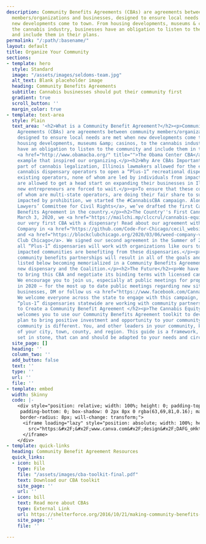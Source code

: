 ```yaml
---
description: Community Benefits Agreements (CBAs) are agreements between community
  members/organizations and businesses, designed to ensure local needs are met when
  new developments come to town. From housing developments, museums & casinos, to
  the cannabis industry, businesses have an obligation to listen to the community
  and include them in their plans.
permalink: "/:path/:basename/"
layout: default
title: Organize Your Community
sections:
- template: hero
  style: Standard
  image: "/assets/images/seldoms-team.jpg"
  alt_text: Blank placeholder image
  heading: Community Benefits Agreements
  subtitle: Cannabis businesses should put their community first
  gradient: true
  scroll_button: ''
  margin_color: true
- template: text-area
  style: Plain
  text_area: '<h2>What is a Community Benefit Agreement?</h2><p>Community Benefits
    Agreements (CBAs) are agreements between community members/organizations and businesses,
    designed to ensure local needs are met when new developments come to town. From
    housing developments, museums &amp; casinos, to the cannabis industry, businesses
    have an obligation to listen to the community and include them in their plans.
    <a href="http://www.obamacba.org/" title="">The Obama Center CBA</a> is a great
    example that inspired our organizing.</p><h2>Why Are CBAs Important to Us?</h2><p>As
    part of cannabis legalization, Illinois lawmakers allowed for the existing medical
    cannabis dispensary operators to open a “Plus-1” recreational dispensary. These
    existing operators, none of whom are led by individuals from impacted communities,
    are allowed to get a head start on expanding their businesses in Illinois, while
    new entrepreneurs are forced to wait.</p><p>To ensure that these companies, many
    of whom are multi-state operators, are doing their fair share to support communities
    impacted by prohibition, we started the #CannabisCBA campaign. Alongside <a href="https://www.clccrul.org/">Chicago
    Lawyers’ Committee for Civil Rights</a>, we’ve drafted the first Cannabis Community
    Benefits Agreement in the country.</p><h2>The Country''s First Cannabis CBA</h2><p>On
    March 3, 2020, we <a href="https://mailchi.mp/clccrul/cannabis-equity-coalition-natures-care-cba">announced</a>
    our very first CBA with a dispensary! Read about our agreement with Nature’s Care
    Company in <a href="https://github.com/Code-For-Chicago/cecil_website/raw/master/src/images/Crains_cba.pdf">Crain’s</a>
    and <a href="https://blockclubchicago.org/2020/03/06/weed-company-vows-to-hire-those-hurt-by-war-on-drugs-and-more-in-milestone-agreement-with-cannabis-equity-coalition/">Block
    Club Chicago</a>. We signed our second agreement in the Summer of 2020, and hope
    all “Plus-1” dispensaries will work with organizations like ours to ensure most
    impacted communities are benefiting from these dispensaries.</p><p>The most impactful
    community benefits partnerships will result in all of the goals and commitments
    listed below becoming memorialized in a Community Benefits Agreement between the
    new dispensary and the Coalition.</p><h2>The Future</h2><p>We have an action plan
    to bring this CBA and negotiate its binding terms with licensed cannabis businesses.
    We encourage you to join us, especially at public meetings for proposed dispensaries
    in 2020 — for the most up to date public meetings regarding new sites for cannabis
    businesses, DM or follow us <a href="https://www.facebook.com/CannaEquityIL">@CannaEquityIL</a>.
    We welcome everyone across the state to engage with this campaign, so that the
    “plus-1” dispensaries statewide are working with community partners.</p><h2>How
    to Create a Community Benefit Agreement </h2><p>The Cannabis Equity Illinois Coalition
    welcomes you to use our Community Benefits Agreement toolkit to develop your own
    plan to bring positive investment and opportunity to your community.<br><br>Every
    community is different. You, and other leaders in your community, know the needs
    of your city, town, county, and region. This guide is a framework, not a path
    set in stone, that can and should be adapted to your needs and circumstances.</p>'
  site_page: []
  heading: ''
  column_two: ''
  add_button: false
  text: ''
  type: ''
  url: ''
  file: ''
- template: embed
  width: Skinny
  code: |-
    <div style="position: relative; width: 100%; height: 0; padding-top: 129.4118%;
     padding-bottom: 0; box-shadow: 0 2px 8px 0 rgba(63,69,81,0.16); margin-top: 1.6em; margin-bottom: 0.9em; overflow: hidden;
     border-radius: 8px; will-change: transform;">
      <iframe loading="lazy" style="position: absolute; width: 100%; height: 100%; top: 0; left: 0; border: none; padding: 0;margin: 0;"
        src="https:&#x2F;&#x2F;www.canva.com&#x2F;design&#x2F;DAFG_oHktko&#x2F;view?embed" allowfullscreen="allowfullscreen" allow="fullscreen">
      </iframe>
    </div>
- template: quick-links
  heading: Community Benefit Agreement Resources
  quick_links:
  - icon: bill
    type: File
    file: "/assets/images/cba-toolkit-final.pdf"
    text: Download our CBA toolkit
    site_page: ''
    url: ''
  - icon: bill
    text: Read more about CBAs
    type: External Link
    url: https://shelterforce.org/2016/10/21/making-community-benefits-agreements-count/
    site_page: ''
    file: ''

---
```

